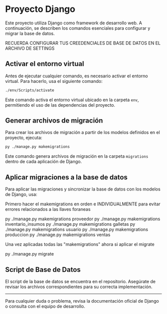 # Proyecto Django

Este proyecto utiliza Django como framework de desarrollo web. A continuación, se describen los comandos esenciales para configurar y migrar la base de datos.

RECUERDA CONFIGURAR TUS CREEDENCIALES DE BASE DE DATOS EN EL ARCHIVO DE SETTINGS

## Activar el entorno virtual

Antes de ejecutar cualquier comando, es necesario activar el entorno virtual. Para hacerlo, usa el siguiente comando:

```sh
./env/Scripts/activate
```

Este comando activa el entorno virtual ubicado en la carpeta `env`, permitiendo el uso de las dependencias del proyecto.

## Generar archivos de migración

Para crear los archivos de migración a partir de los modelos definidos en el proyecto, ejecuta:

```sh
py ./manage.py makemigrations
```

Este comando genera archivos de migración en la carpeta `migrations` dentro de cada aplicación de Django.

## Aplicar migraciones a la base de datos

Para aplicar las migraciones y sincronizar la base de datos con los modelos de Django, usa:

Primero hacer el makemigrations en orden e INDIVIDUALMENTE para evitar errores relacionados a las llaves foraneas

py ./manage.py makemigrations proveedor
py ./manage.py makemigrations inventario_insumos
py ./manage.py makemigrations galletas
py ./manage.py makemigrations usuario
py ./manage.py makemigrations produccion
py ./manage.py makemigrations ventas

Una vez aplicadas todas las "makemigrations" ahora si aplicar el migrate

py ./manage.py migrate


## Script de Base de Datos

El script de la base de datos se encuentra en el repositorio. Asegúrate de revisar los archivos correspondientes para su correcta implementación.

---

Para cualquier duda o problema, revisa la documentación oficial de Django o consulta con el equipo de desarrollo.


